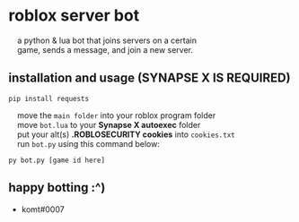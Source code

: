 # roblox server bot
&nbsp;&nbsp;&nbsp;&nbsp;a python & lua bot that joins servers on a certain  
&nbsp;&nbsp;&nbsp;&nbsp;game, sends a message, and join a new server.  
  
## installation and usage **(SYNAPSE X IS REQUIRED)**  
  
```
pip install requests
```  
  
  
&nbsp;&nbsp;&nbsp;&nbsp;move the ``main folder`` into your roblox program folder  
&nbsp;&nbsp;&nbsp;&nbsp;move ``bot.lua`` to your **Synapse X autoexec** folder  
&nbsp;&nbsp;&nbsp;&nbsp;put your alt(s) **.ROBLOSECURITY cookies** into ``cookies.txt``  
&nbsp;&nbsp;&nbsp;&nbsp;run ``bot.py`` using this command below:  
  
  
```
py bot.py [game id here]
```  
  
## happy botting :^)
- komt#0007

